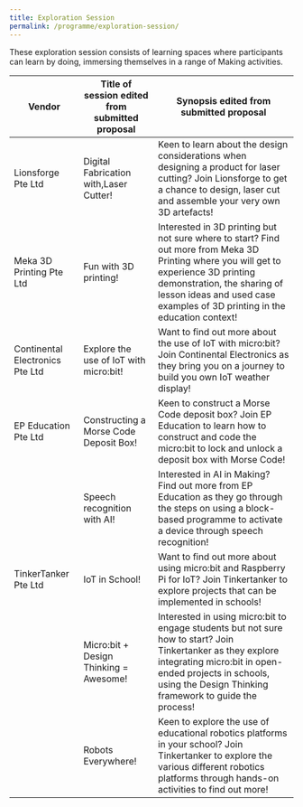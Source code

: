 ```yaml
---
title: Exploration Session
permalink: /programme/exploration-session/
---
```


These exploration session consists of learning spaces where participants can learn by doing, immersing themselves in a range of Making activities.

| Vendor                          | Title of session edited from submitted proposal | Synopsis edited from submitted proposal                                                                                                                                                                                                            |
|---------------------------------|-------------------------------------------------|----------------------------------------------------------------------------------------------------------------------------------------------------------------------------------------------------------------------------------------------------|
| Lionsforge Pte Ltd              | Digital Fabrication with,Laser Cutter!          | Keen to learn about the design considerations when designing a product for laser cutting? Join Lionsforge to get a chance to design, laser cut and assemble your very own 3D artefacts!                                                            |
| Meka 3D Printing Pte Ltd        | Fun with 3D printing!                           | Interested in 3D printing but not sure where to start? Find out more from Meka 3D Printing where you will get to experience 3D printing demonstration, the sharing of lesson ideas and used case examples of 3D printing in the education context! |
| Continental Electronics Pte Ltd | Explore the use of IoT with micro:bit!          | Want to find out more about the use of IoT with micro:bit? Join Continental Electronics as they bring you on a journey to build you own IoT weather display!                                                                                       |
| EP Education Pte Ltd            | Constructing a Morse Code Deposit Box!          | Keen to construct a Morse Code deposit box? Join EP Education to learn how to construct and code the micro:bit to lock and unlock a deposit box with Morse Code!                                                                                   |
|                                 | Speech recognition with AI!                     | Interested in AI in Making? Find out more from EP Education as they go through the steps on using a block-based programme to activate a device through speech recognition!                                                                         |
| TinkerTanker Pte Ltd            | IoT in School!                                  | Want to find out more about using micro:bit and Raspberry Pi for IoT? Join Tinkertanker to explore projects that can be implemented in schools!                                                                                                    |
|                                 | Micro:bit + Design Thinking = Awesome!          | Interested in using micro:bit to engage students but not sure how to start? Join Tinkertanker as they explore integrating micro:bit in open-ended projects in schools, using the Design Thinking framework to guide the process!                   |
|                                 | Robots Everywhere!                              | Keen to explore the use of educational robotics platforms in your school? Join Tinkertanker to explore the various different robotics platforms through hands-on activities to find out more!                                                      |
